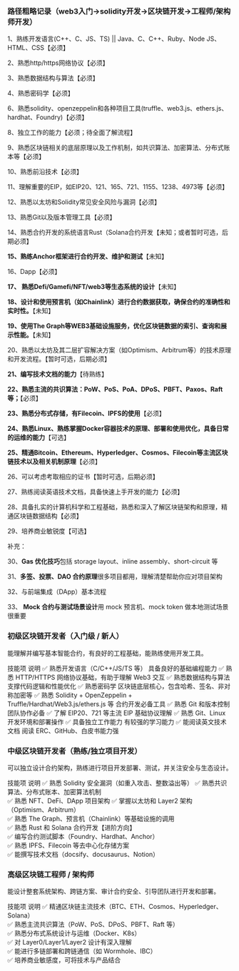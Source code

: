 ### 路径粗略记录（web3入门->solidity开发->区块链开发->工程师/架构师开发）

1、熟练开发语言(C++、C、JS、TS) || Java、C、C++、Ruby、Node JS、HTML、CSS【必须】

2、熟悉http/https网络协议【必须】

3、熟悉数据结构与算法【必须】

4、熟悉密码学【必须】

6、熟悉solidity、openzeppelin和各种项目工具(truffle、web3.js、ethers.js、hardhat、Foundry)【必须】

8、独立工作的能力【必须；待全面了解流程】

9、熟悉区块链相关的底层原理以及工作机制，如共识算法、加密算法、分布式账本等【必须】

10、熟悉前沿技术【必须】

11、理解重要的EIP，如EIP20、121、165、721、1155、1238、4973等【必须】

12、熟悉以太坊和Solidity常见安全风险与漏洞【必须】

13、熟悉Git以及版本管理工具【必须】

14、熟悉合约开发的系统语言Rust（Solana合约开发【未知；或者暂时可选，后期必须】

**15、熟练Anchor框架进行合约开发、维护和测试**【未知】

16、Dapp【必须】

**17、 熟悉Defi/Gamefi/NFT/web3等生态系统的设计**【未知】

**18、设计和使用预言机（如Chainlink）进行合约数据获取，确保合约的准确性和实时性。**【未知】

**19、使用The Graph等WEB3基础设施服务，优化区块链数据的索引、查询和展示性能。**【未知】

20、熟悉以太坊及其二层扩容解决方案（如Optimism、Arbitrum等）的技术原理和开发流程。【暂时可选，后期必须】

**21、编写技术文档的能力**【待熟练】

**22、熟悉主流的共识算法：PoW、PoS、PoA、DPoS、PBFT、Paxos、Raft等；**【必须】

**23、熟悉分布式存储，有Filecoin、IPFS的使用**【必须】

**24、熟悉Linux、熟练掌握Docker容器技术的原理、部署和使用优化，具备日常的运维的能力**【可选】

**25、精通Bitcoin、Ethereum、Hyperledger、Cosmos、Filecoin等主流区块链技术以及相关机制原理**【必须】

26、可以考虑考取相应的证书【暂时可选，后期必须】

27、熟练阅读英语技术文档，具备快速上手开发的能力【必须】

28、具备扎实的计算机科学和工程基础，熟悉和深入了解区块链架构和原理，精通区块链数据结构【必须】

29、培养商业敏锐度【可选】

补充：

30、**Gas 优化技巧**包括 storage layout、inline assembly、short-circuit 等

31、**多签、投票、DAO 合约原理**很多项目都用，理解清楚帮助你应对项目架构

32、与前端集成（DApp）基本流程

33、 **Mock 合约与测试场景设计**用 mock 预言机、mock token 做本地测试场景很重要



### 初级区块链开发者（入门级 / 新人）
能理解并编写基本智能合约，有良好的工程基础，能熟练使用开发工具。

技能项	说明
✅ 熟悉开发语言（C/C++/JS/TS 等）	具备良好的基础编程能力
✅ 熟悉 HTTP/HTTPS	网络协议基础，有助于理解 Web3 交互
✅ 熟悉数据结构与算法	支撑代码逻辑和性能优化
✅ 熟悉密码学	区块链底层核心，包含哈希、签名、非对称加密等
✅ 熟悉 Solidity + OpenZeppelin + Truffle/Hardhat/Web3.js/ethers.js 等	合约开发必备工具
✅ 熟悉 Git 和版本控制	团队协作必备
✅ 了解 EIP20、721 等主流 EIP	基础协议理解
✅ 熟悉 Git、Linux	开发环境和部署操作
✅ 具备独立工作能力	有较强的学习能力
✅ 能阅读英文技术文档	阅读 ERC、GitHub、白皮书能力强
### 中级区块链开发者（熟练/独立项目开发）
可以独立设计合约架构，熟练进行项目开发部署、测试，并关注安全与生态设计。

技能项	说明
✅ 熟悉 Solidity 安全漏洞（如重入攻击、整数溢出等）	
✅ 熟悉共识算法、分布式账本、加密算法机制	
✅ 熟悉 NFT、DeFi、DApp 项目架构	
✅ 掌握以太坊和 Layer2 架构（Optimism、Arbitrum）	
✅ 熟悉 The Graph、预言机（Chainlink）等基础设施的调用	
✅ 熟悉 Rust 和 Solana 合约开发【进阶方向】	
✅ 编写合约测试脚本（Foundry、Hardhat、Anchor）	
✅ 熟悉 IPFS、Filecoin 等去中心化存储方案	
✅ 能撰写技术文档（docsify、docusaurus、Notion）	
### 高级区块链工程师 / 架构师
能设计整套系统架构、跨链方案、审计合约安全、引导团队进行开发和部署。

技能项	说明
✅ 精通区块链主流技术（BTC、ETH、Cosmos、Hyperledger、Solana）	
✅ 熟悉主流共识算法（PoW、PoS、DPoS、PBFT、Raft 等）	
✅ 熟悉分布式系统设计与运维（Docker、K8s）	
✅ 对 Layer0/Layer1/Layer2 设计有深入理解	
✅ 能进行多链部署和跨链通信（如 Wormhole、IBC）	
✅ 培养商业敏感度，可将技术与产品结合	

